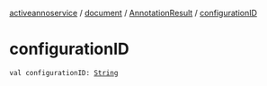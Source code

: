 [activeannoservice](../../index.md) / [document](../index.md) / [AnnotationResult](index.md) / [configurationID](./configuration-i-d.md)

# configurationID

`val configurationID: `[`String`](https://kotlinlang.org/api/latest/jvm/stdlib/kotlin/-string/index.html)
